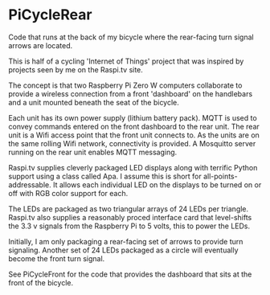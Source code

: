 # PiCycleRear
Code that runs at the back of my bicycle where the rear-facing turn signal arrows are located.

This is half of a cycling 'Internet of Things' project that was inspired by projects seen by me on the Raspi.tv site.

The concept is that two Raspberry Pi Zero W computers collaborate to provide a wireless connection from a front 'dashboard' on the handlebars and a unit mounted beneath the seat of the bicycle.

Each unit has its own power supply (lithium battery pack). MQTT is used to convey commands entered on the front dashboard to
the rear unit. The rear unit is a Wifi access point that the front unit connects to. As the units are on the same rolling
Wifi network, connectivity is provided. A Mosquitto server running on the rear unit enables MQTT messaging. 

Raspi.tv supplies cleverly packaged LED displays along with terrific Python support using a class called Apa. I assume this is short for
all-points-addressable. It allows each individual LED on the displays to be turned on or off with RGB color support for each.

The LEDs are packaged as two triangular arrays of 24 LEDs per triangle. Raspi.tv also supplies a reasonably proced interface card
that level-shifts the 3.3 v signals from the Raspberry Pi to 5 volts, this to power the LEDs.

Initially, I am only packaging a rear-facing set of arrows to provide turn signaling. Another set of 24 LEDs packaged as a circle
will eventually become the front turn signal. 

See PiCycleFront for the code that provides the dashboard that sits at the front of the bicycle.
